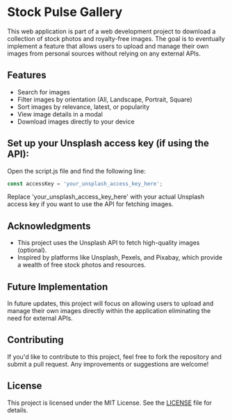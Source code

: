 # Stock Pulse Gallery

This web application is part of a web development project to download a collection of stock photos and royalty-free images. The goal is to eventually implement a feature that allows users to upload and manage their own images from personal sources without relying on any external APIs.

## Features

- Search for images
- Filter images by orientation (All, Landscape, Portrait, Square)
- Sort images by relevance, latest, or popularity
- View image details in a modal
- Download images directly to your device

## Set up your Unsplash access key (if using the API):

Open the script.js file and find the following line:
```javascript
const accessKey = 'your_unsplash_access_key_here';
```

Replace 'your_unsplash_access_key_here' with your actual Unsplash access key if you want to use the API for fetching images.

## Acknowledgments
- This project uses the Unsplash API to fetch high-quality images (optional).
- Inspired by platforms like Unsplash, Pexels, and Pixabay, which provide a wealth of free stock photos and resources.

## Future Implementation
In future updates, this project will focus on allowing users to upload and manage their own images directly within the application eliminating the need for external APIs. 

## Contributing
If you'd like to contribute to this project, feel free to fork the repository and submit a pull request. Any improvements or suggestions are welcome!

## License
This project is licensed under the MIT License. See the [LICENSE](LICENSE) file for details.
